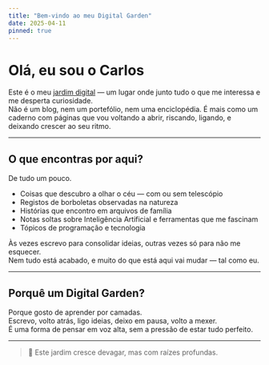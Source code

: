 ```yaml
---
title: "Bem-vindo ao meu Digital Garden"
date: 2025-04-11
pinned: true
---
```


# Olá, eu sou o Carlos

Este é o meu [jardim digital](/notas/digital-garden) — um lugar onde junto tudo o que me interessa e me desperta curiosidade.  
Não é um blog, nem um portefólio, nem uma enciclopédia. É mais como um caderno com páginas que vou voltando a abrir, riscando, ligando, e deixando crescer ao seu ritmo.

---

## O que encontras por aqui?

De tudo um pouco.

- Coisas que descubro a olhar o céu — com ou sem telescópio
- Registos de borboletas observadas na natureza
- Histórias que encontro em arquivos de família
- Notas soltas sobre Inteligência Artificial e ferramentas que me fascinam
- Tópicos de programação e tecnologia

Às vezes escrevo para consolidar ideias, outras vezes só para não me esquecer.  
Nem tudo está acabado, e muito do que está aqui vai mudar — tal como eu.

---

## Porquê um Digital Garden?

Porque gosto de aprender por camadas.  
Escrevo, volto atrás, ligo ideias, deixo em pausa, volto a mexer.  
É uma forma de pensar em voz alta, sem a pressão de estar tudo perfeito.

---

> 🌾 Este jardim cresce devagar, mas com raízes profundas.
